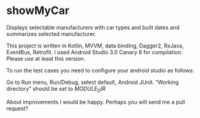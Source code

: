 # showMyCar
Displays selectable manufacturers with car types and built dates and summarizes selected manufacturer.

This project is written in Kotlin, MVVM, data binding, Dagger2, RxJava, EventBus, Retrofit. I used Android Studio 3.0 Canary 8 for compilation. Please use at least this
version.

To run the test cases you need to configure your android studio as follows:

Go to Run menu, Run/Debug, select default, Android JUnit.
“Working directory” should be set to $MODULE_DIR$


About improvements I would be happy. Perhaps you will send me a pull request?
